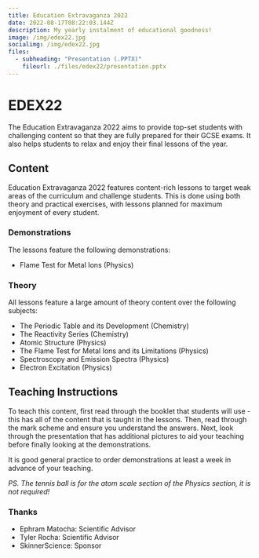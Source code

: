 ```yaml
---
title: Education Extravaganza 2022
date: 2022-08-17T08:22:03.144Z
description: My yearly instalment of educational goodness!
image: /img/edex22.jpg
socialimg: /img/edex22.jpg
files:
  - subheading: "Presentation (.PPTX)"
    fileurl: ./files/edex22/presentation.pptx
---
```


# EDEX22

The Education Extravaganza 2022 aims to provide top-set students with challenging content so that they are fully prepared for their GCSE exams. It also helps students to relax and enjoy their final lessons of the year.

## Content

Education Extravaganza 2022 features content-rich lessons to target weak areas of the curriculum and challenge students. This is done using both theory and practical exercises, with lessons planned for maximum enjoyment of every student.

### Demonstrations

The lessons feature the following demonstrations:

- Flame Test for Metal Ions (Physics)

### Theory

All lessons feature a large amount of theory content over the following subjects:

- The Periodic Table and its Development (Chemistry)
- The Reactivity Series (Chemistry)
- Atomic Structure (Physics)
- The Flame Test for Metal Ions and its Limitations (Physics)
- Spectroscopy and Emission Spectra (Physics)
- Electron Excitation (Physics)

## Teaching Instructions

To teach this content, first read through the booklet that students will use - this has all of the content that is taught in the lessons. Then, read through the mark scheme and ensure you understand the answers. Next, look through the presentation that has additional pictures to aid your teaching before finally looking at the demonstrations.

It is good general practice to order demonstrations at least a week in advance of your teaching.

_PS. The tennis ball is for the atom scale section of the Physics section, it is not required!_

### Thanks

- Ephram Matocha: Scientific Advisor
- Tyler Rocha: Scientific Advisor
- SkinnerScience: Sponsor
